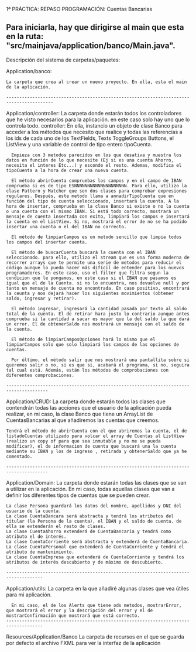 1ª PRÁCTICA: REPASO PROGRAMACIÓN: Cuentas Bancarias

Para iniciarla, hay que dirigirse al main que esta en la ruta: "src/mainjava/application/banco/Main.java".
----------------------------------------------------------------------------------------------------------
Descripción del sistema de carpetas/paquetes:


  Application/banco:

    La carpeta que crea al crear un nuevo proyecto. En ella, esta el main de la aplicación.

    ----------------------------------------------------------------------------------------
  Application/controller:
    La carpeta donde estarán todos los controladores que he visto necesarios para la aplicación. en este caso solo hay uno que lo controla todo.
      controller: En ella, instancio un objeto de clase Banco para acceder a los métodos que necesito que realice y todas las referencias a los ids de cada uno de los TextFields, Texts ToggleGroups Buttons, el ListView y una variable de control de tipo entero tipoCuenta.
      
      Empieza con 3 metodos parecidos en los que desativa y muestra los datos en función de lo que necesite (Ej si es una cuenta Ahorro, necesita el interes Etc...) y esconde el resto. Ademas, modifica el tipoCuenta a la hora de crear una nueva cuenta.
      
      El método abrirCuenta compruebas los campos y en el campo de IBAN comprueba si es de tipo ESNNNNNNNNNNNNNNNNNNNN. Para ello, utilizo la clase Pattern y Matcher que son dos clases para comprobar expresiones regulares. Después, este metodo llama a annadirTipoCuenta que en función del tipo de cuenta seleccionado, insertará la cuenta. A la hora de insertar, comprueba en la clase Banco si existe o no la cuenta o una cuenta con el mismo IBAN. Si está todo correcto, mostrará un mensaje de cuenta insertada con exito, limpiará los campos e insertará la cuenta en el ListView. Si no, mostrará el error de no se ha podido insertar una cuenta o el del IBAN no correcto.

      El método de limpiarCampos es un metodo sencillo que limpia todos los campos del insertar cuenta.

      El método de buscarCuenta buscará la cuenta con el IBAN seleccionado. para ello, utilizo el stream que es una forma moderna de recorrer arrays que te permite una serie de metodos para reducir el código aunque lo pueda hacer más difícil de entender para los nuevos programadores. En este caso, uso el filter que filtra segun la condicion que le pongamos, en este caso si el IBAN que pasamos es igual que el de la Cuenta. si no lo encuentra, nos devuelve null y por tanto un mensaje de cuenta no encontrada. En caso positivo, encontrará la ceunta y nos dejará hacer los siguientes movimientos (obtener saldo, ingresar y retirar).

      El método ingresar, ingresará la cantidad pasada por texto al saldo total de la cuenta. El de retirar hara justo lo contrario aunque antes comprueba si la cantidad a sacar es mayor que la del saldo la que dará un error. El de obtenerSaldo nos mostrará un mensaje con el saldo de la cuenta.

      El método de limpiarCamposOpciones hará lo mismo que el limpiarCampos solo que solo limpiará los campos de las opciones de cuentas.

      Por último, el método salir que nos mostrará una pantallita sobre si queremos salir o no, si es que si, acabará el programa, si no, seguira tal cual está. Además, están los métodos de comprobaciones con diferentes comprobaciones.

    --------------------------------------------------------------------------------------

  Application/CRUD:
    La carpeta donde estarán todos las clases que contendrán todas las acciones que el usuario de la aplicación pueda realizar, en mi caso, la clase Banco que tiene un ArrayList de CuentasBancarias al que añadiremos las cuentas que creemos.

    Tendrá el método de abrirCuenta con el que abriremos la cuenta, el de listadoCuentas utilizado para volcar el array de Cuentas al ListView (realizo un copy of para que sea inmutable y no me se pueda modificar), el de informacion de cuenta que buscará una la cuenta mediante su IBAN y los de ingreso , retirada y obtenerSaldo que ya he comentado.
  
    --------------------------------------------------------------------------------------
  Application/Domain:
    La carpeta donde estarán todas las clases que se van a utilizar en la aplicación. En mi caso, todas aquellas clases que van a definir los diferentes tipos de cuentas que se pueden crear.

    La clase Persona guardará los datos del nombre, apellidos y DNI del usuario de la cuenta.
    La clase CuentaBancara será abstracta y tendrá los atributos del titular (la Persona de la cuenta), el IBAN y el saldo de cuenta. de ella se extenderán el resto de clases.
    La clase CuentaAhorro extenderá de CuentaBancaria y tendrá como atributo el de interés.
    La clase CuentaCorriente será abstracta y extenderá de CuentaBancaria.
    La clase CuentaPersonal que extenderá de CuentaCorriente y tendrá el atributo de mantenimiento.
    La clase CuentaEmpresa que extenderá de CuentaCorriente y tendrá los atributos de interés descubierto y de máximo de descubierto.

    ------------------------------------------------------------------------------------
  Application/utils:
    La carpeta en la que añadiré algunas clases que vea útiles para mi aplicación.

      En mi caso, el de los Alerts que tiene ods metodos, mostrarError, que mostrará el error y la descripción del error y el de mostrarConfirmación que mostrará que está correcto.
    ------------------------------------------------------------------------------------
  Resources/Application/Banco
    La carpeta de recursos en el que se guarda por defecto el archivo FXML para ver la interfaz de la aplicación
  
